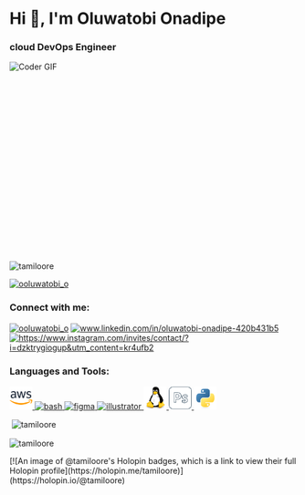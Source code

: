 
<h1 align="left">Hi 👋, I'm Oluwatobi Onadipe</h1>
<h3 align="left">cloud DevOps Engineer</h3>
<img align="left"alt="Coder GIF" height=350 width=450 src="https://cdn.dribbble.com/users/730703/screenshots/6581243/avento.gif" />

<p align="left"> <img src="https://komarev.com/ghpvc/?username=tamiloore&label=Profile%20views&color=0e75b6&style=flat" alt="tamiloore" /> </p>

<p align="left"> <a href="https://twitter.com/ooluwatobi_o" target="blank"><img src="https://img.shields.io/twitter/follow/ooluwatobi_o?logo=twitter&style=for-the-badge" alt="ooluwatobi_o" /></a> </p>
<h3 align="left">Connect with me:</h3>
<p align="left">
<a href="https://twitter.com/ooluwatobi_o" target="blank"><img align="center" src="https://raw.githubusercontent.com/rahuldkjain/github-profile-readme-generator/master/src/images/icons/Social/twitter.svg" alt="ooluwatobi_o" height="30" width="40" /></a>
<a href="https://linkedin.com/in/www.linkedin.com/in/oluwatobi-onadipe-420b431b5" target="blank"><img align="center" src="https://raw.githubusercontent.com/rahuldkjain/github-profile-readme-generator/master/src/images/icons/Social/linked-in-alt.svg" alt="www.linkedin.com/in/oluwatobi-onadipe-420b431b5" height="30" width="40" /></a>
<a href="https://instagram.com/https://www.instagram.com/invites/contact/?i=dzktrygiogup&utm_content=kr4ufb2" target="blank"><img align="center" src="https://raw.githubusercontent.com/rahuldkjain/github-profile-readme-generator/master/src/images/icons/Social/instagram.svg" alt="https://www.instagram.com/invites/contact/?i=dzktrygiogup&utm_content=kr4ufb2" height="30" width="40" /></a>
</p>

<h3 align="left">Languages and Tools:</h3>
<p align="left"> <a href="https://aws.amazon.com" target="_blank" rel="noreferrer"> <img src="https://raw.githubusercontent.com/devicons/devicon/master/icons/amazonwebservices/amazonwebservices-original-wordmark.svg" alt="aws" width="40" height="40"/> </a> <a href="https://www.gnu.org/software/bash/" target="_blank" rel="noreferrer"> <img src="https://www.vectorlogo.zone/logos/gnu_bash/gnu_bash-icon.svg" alt="bash" width="40" height="40"/> </a> <a href="https://www.figma.com/" target="_blank" rel="noreferrer"> <img src="https://www.vectorlogo.zone/logos/figma/figma-icon.svg" alt="figma" width="40" height="40"/> </a> <a href="https://www.adobe.com/in/products/illustrator.html" target="_blank" rel="noreferrer"> <img src="https://www.vectorlogo.zone/logos/adobe_illustrator/adobe_illustrator-icon.svg" alt="illustrator" width="40" height="40"/> </a> <a href="https://www.linux.org/" target="_blank" rel="noreferrer"> <img src="https://raw.githubusercontent.com/devicons/devicon/master/icons/linux/linux-original.svg" alt="linux" width="40" height="40"/> </a> <a href="https://www.photoshop.com/en" target="_blank" rel="noreferrer"> <img src="https://raw.githubusercontent.com/devicons/devicon/master/icons/photoshop/photoshop-line.svg" alt="photoshop" width="40" height="40"/> </a> <a href="https://www.python.org" target="_blank" rel="noreferrer"> <img src="https://raw.githubusercontent.com/devicons/devicon/master/icons/python/python-original.svg" alt="python" width="40" height="40"/> </a> </p>

<p>&nbsp;<img align="center" src="https://github-readme-stats.vercel.app/api?username=tamiloore&show_icons=true&locale=en" alt="tamiloore" /></p>


<p><img align="center" src="https://github-readme-streak-stats.herokuapp.com/?user=tamiloore&" alt="tamiloore" /></p>
[![An image of @tamiloore's Holopin badges, which is a link to view their full Holopin profile](https://holopin.me/tamiloore)](https://holopin.io/@tamiloore)
